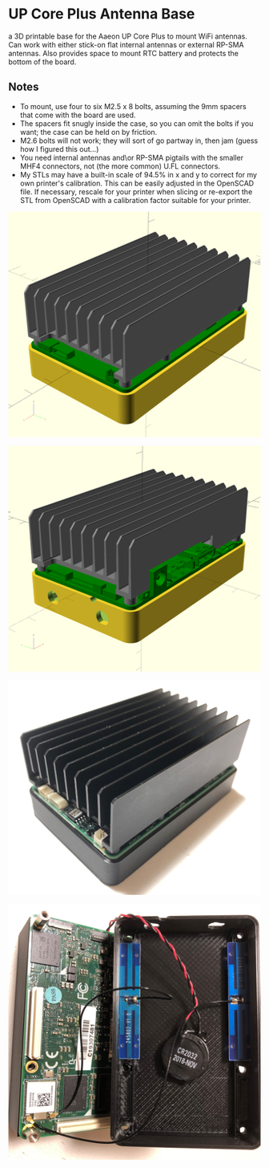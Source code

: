 # UP Core Plus Antenna Base
a 3D printable base for the Aaeon UP Core Plus to mount WiFi antennas.
Can work with either stick-on flat internal antennas or external RP-SMA antennas. 
Also provides space to mount RTC battery and protects the bottom of the board.

## Notes
* To mount, use four to six M2.5 x 8 bolts, assuming the 9mm spacers that come with the board are used.
* The spacers fit snugly inside the case, so you can omit the bolts if you want; the case can be held on by friction.
* M2.6 bolts will not work; they will sort of go partway in, then jam (guess how I figured this out...)
* You need internal antennas and\or RP-SMA pigtails with the smaller MHF4 connectors, not (the more common) U.FL connectors.
* My STLs may have a built-in scale of 94.5% in x and y to correct for my own printer's calibration.  This can be easily adjusted in the OpenSCAD file.  If necessary, rescale for your printer when slicing or re-export the STL from OpenSCAD with a calibration factor suitable for your printer.

![Perspective Rendering of Base with PCB and Heatsink, Front](pers.png)

![Perspective Rendering of Base with PCB and Heatsink, Back](persB.png)

![Image of Printed Base with UP Core Plus, Front](images/upcoreplus_base_front.jpg)

![Image of Printed Base with UP Core Plus, Inside](images/upcoreplus_base_inside.jpg)
